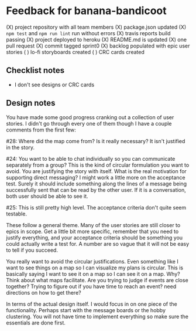 # Feedback for banana-bandicoot

(X) project repository with all team members
(X) package.json updated
(X) `npm test` and `npm run lint` run without errors
(X) travis reports build passing
(X) project deployed to heroku
(X) README.md is updated
(X) one pull request
(X) commit tagged sprint0
(X) backlog populated with epic user stories
( ) lo-fi storyboards created
( ) CRC cards created

## Checklist notes

- I don't see designs or CRC cards

## Design notes

You have made some good progress cranking out a collection of user stories. I didn't go through every one of them though I have a couple comments from the first few:

#28: Where did the map come from? Is it really necessary? It isn't justified in the story.

#24: You want to be able to chat individually so you can communicate separately from a group? This is the kind of circular formulation you want to avoid. You are justifying the story with itself. What is the real motivation for supporting direct messaging? I might work a little more on the acceptance test. Surely it should include something along the lines of a message being successfully sent that can be read by the other user. If it is a conversation, both user should be able to see it.

#25: This is still pretty high level. The acceptance criteria don't quite seem testable.

These follow a general theme. Many of the user stories are still closer to epics in scope. Get a little bit more specific, remember that you need to justify everything, and your acceptance criteria should be something you could actually write a test for. A number are so vague that it will not be easy to tell if you succeed.

You really want to avoid the circular justifications. Even something like I want to see things on a map so I can visualize my plans is circular. This is basically saying I want to see it on a map so I can see it on a map. Why? Think about what maps facilitate. Are you trying to judge if events are close together? Trying to figure out if you have time to reach an event? need directions on how to get there?

In terms of the actual design itself. I would focus in on one piece of the functionality. Perhaps start with the message boards or the hobby clustering. You will not have time to implement everything so make sure the essentials are done first.
